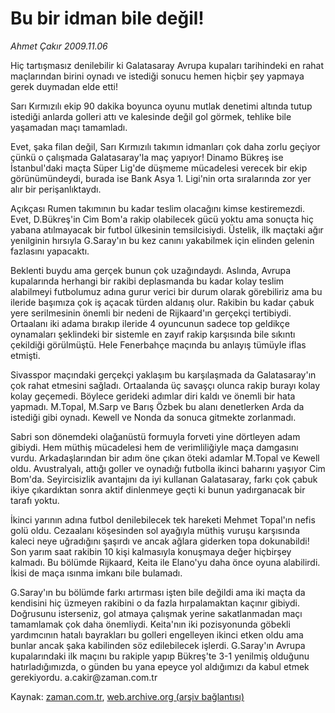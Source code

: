 # Bu bir idman bile değil!

*Ahmet Çakır 2009.11.06*

<tr><td class="metin" colspan="2" style="padding-top: 20px; padding-left: 5px; ">Hiç tartışmasız denilebilir ki Galatasaray Avrupa kupaları tarihindeki en rahat maçlarından birini oynadı ve istediği sonucu hemen hiçbir şey yapmaya gerek duymadan elde etti!</td></tr><tr><td class="metin" colspan="2" style="padding-top: 20px; padding-left: 5px; "><p> Sarı Kırmızılı ekip 90 dakika boyunca oyunu mutlak denetimi altında tutup istediği anlarda golleri attı ve kalesinde değil gol görmek, tehlike bile yaşamadan maçı tamamladı.
<p> Evet, şaka filan değil, Sarı Kırmızılı takımın idmanları çok daha zorlu geçiyor çünkü o çalışmada Galatasaray'la maç yapıyor! Dinamo Bükreş ise İstanbul'daki maçta Süper Lig'de düşmeme mücadelesi verecek bir ekip görünümündeydi, burada ise Bank Asya 1. Ligi'nin orta sıralarında zor yer alır bir perişanlıktaydı.
<p> Açıkçası Rumen takımının bu kadar teslim olacağını kimse kestiremezdi. Evet, D.Bükreş'in Cim Bom'a rakip olabilecek gücü yoktu ama sonuçta hiç yabana atılmayacak bir futbol ülkesinin temsilcisiydi. Üstelik, ilk maçtaki ağır yenilginin hırsıyla G.Saray'ın bu kez canını yakabilmek için elinden gelenin fazlasını yapacaktı.
<p> Beklenti buydu ama gerçek bunun çok uzağındaydı. Aslında, Avrupa kupalarında herhangi bir rakibi deplasmanda bu kadar kolay teslim alabilmeyi futbolumuz adına gurur verici bir durum olarak görebiliriz ama bu ileride başımıza çok iş açacak türden aldanış olur. Rakibin bu kadar çabuk yere serilmesinin önemli bir nedeni de Rijkaard'ın gerçekçi tertibiydi. Ortaalanı iki adama bırakıp ileride 4 oyuncunun sadece top geldikçe oynamaları şeklindeki bir sistemle en zayıf rakip karşısında bile sıkıntı çekildiği görülmüştü. Hele Fenerbahçe maçında bu anlayış tümüyle iflas etmişti.
<p> Sivasspor maçındaki gerçekçi yaklaşım bu karşılaşmada da Galatasaray'ın çok rahat etmesini sağladı. Ortaalanda üç savaşçı olunca rakip burayı kolay kolay geçemedi. Böylece gerideki adımlar diri kaldı ve önemli bir hata yapmadı. M.Topal, M.Sarp ve Barış Özbek bu alanı denetlerken Arda da istediği gibi oynadı. Kewell ve Nonda da sonuca gitmekte zorlanmadı.
<p> Sabri son dönemdeki olağanüstü formuyla forveti yine dörtleyen adam gibiydi. Hem müthiş mücadelesi hem de verimliliğiyle maça damgasını vurdu. Arkadaşlarından bir adım öne çıkan öteki adamlar M.Topal ve Kewell oldu. Avustralyalı, attığı goller ve oynadığı futbolla ikinci baharını yaşıyor Cim Bom'da. Seyircisizlik avantajını da iyi kullanan Galatasaray, farkı çok çabuk ikiye çıkardıktan sonra aktif dinlenmeye geçti ki bunun yadırganacak bir tarafı yoktu.
<p> İkinci yarının adına futbol denilebilecek tek hareketi Mehmet Topal'ın nefis golü oldu. Cezaalanı köşesinden sol ayağıyla müthiş vuruşu karşısında kaleci neye uğradığını şaşırdı ve ancak ağlara giderken topa dokunabildi! Son yarım saat rakibin 10 kişi kalmasıyla konuşmaya değer hiçbirşey kalmadı. Bu bölümde Rijkaard, Keita ile Elano'yu daha önce oyuna alabilirdi. İkisi de maça ısınma imkanı bile bulamadı.
<p> G.Saray'ın bu bölümde farkı artırması işten bile değildi ama iki maçta da kendisini hiç üzmeyen rakibini o da fazla hırpalamaktan kaçınır gibiydi. Doğrusunu isterseniz, gol atmaya çalışmak yerine sakatlanmadan maçı tamamlamak çok daha önemliydi. Keita'nın iki pozisyonunda göbekli yardımcının hatalı bayrakları bu golleri engelleyen ikinci etken oldu ama bunlar ancak şaka kabilinden söz edilebilecek işlerdi. G.Saray'ın Avrupa kupalarındaki ilk maçını bu rakiple yapıp Bükreş'te 3-1 yenilmiş olduğunu hatırladığımızda, o günden bu yana epeyce yol aldığımızı da kabul etmek gerekiyordu. a.cakir@za­man.com.tr <br/></p></p></p></p></p></p></p></p></td></tr>

Kaynak: [zaman.com.tr](http://zaman.com.tr/yazar.do?yazino=912305), [web.archive.org (arşiv bağlantısı)](http://web.archive.org/web/20091114055415/http://www.zaman.com.tr:80/yazar.do?yazino=912305)
